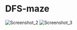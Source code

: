 # DFS-maze
![Screenshot_2](https://github.com/ChediLahmer/DFS-maze/assets/131680831/378c4429-d37f-4259-b43c-57e6f13a22ca)
![Screenshot_3](https://github.com/ChediLahmer/DFS-maze/assets/131680831/aa151b69-af84-4322-b542-dbbba8aefa7f)

